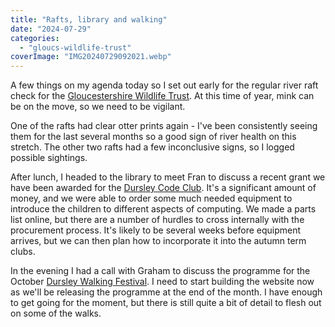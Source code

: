 ```yaml
---
title: "Rafts, library and walking"
date: "2024-07-29"
categories: 
  - "gloucs-wildlife-trust"
coverImage: "IMG20240729092021.webp"
---
```


A few things on my agenda today so I set out early for the regular river raft check for the [Gloucestershire Wildlife Trust](https://www.gloucestershirewildlifetrust.co.uk/volunteer). At this time of year, mink can be on the move, so we need to be vigilant.

One of the rafts had clear otter prints again - I've been consistently seeing them for the last several months so a good sign of river health on this stretch. The other two rafts had a few inconclusive signs, so I logged possible sightings.

After lunch, I headed to the library to meet Fran to discuss a recent grant we have been awarded for the [Dursley Code Club](https://www.facebook.com/dursleycodeclub). It's a significant amount of money, and we were able to order some much needed equipment to introduce the children to different aspects of computing. We made a parts list online, but there are a number of hurdles to cross internally with the procurement process. It's likely to be several weeks before equipment arrives, but we can then plan how to incorporate it into the autumn term clubs.

In the evening I had a call with Graham to discuss the programme for the October [Dursley Walking Festival](https://festival.dursleywelcomeswalkers.org.uk/). I need to start building the website now as we'll be releasing the programme at the end of the month. I have enough to get going for the moment, but there is still quite a bit of detail to flesh out on some of the walks.

